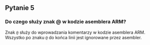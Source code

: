 
##  Pytanie 5 
###  Do czego służy znak @ w kodzie asemblera ARM?

Znak `@` służy do wprowadzania komentarzy w kodzie asemblera ARM. Wszystko po znaku `@` do końca linii jest ignorowane przez asembler.

